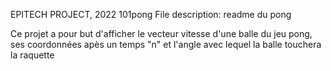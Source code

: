   
   EPITECH PROJECT, 2022
   101pong
   File description:
   readme du pong
  

Ce projet a pour but d'afficher le vecteur vitesse d'une balle du jeu pong, ses coordonnées apès un temps "n" et l'angle avec lequel la balle touchera la raquette